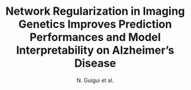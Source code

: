---
cat: gaia
subcat: brainomics
bestof: false
author: N. Guigui et al.
title: Network Regularization in Imaging Genetics Improves Prediction Performances and Model Interpretability on Alzheimer’s Disease
year: 2019
type: inproceedings
doi: 10.1109/ISBI.2019.8759593
booktitle: 2019 IEEE 16th International Symposium on Biomedical Imaging (ISBI 2019)
---